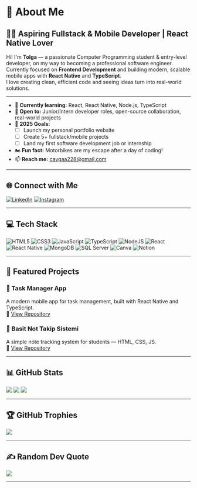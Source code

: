 # 💫 About Me

## 👨‍💻 Aspiring Fullstack & Mobile Developer | React Native Lover

Hi! I'm **Tolga** — a passionate Computer Programming student & entry-level developer, on my way to becoming a professional software engineer.  
Currently focused on **Frontend Development** and building modern, scalable mobile apps with **React Native** and **TypeScript**.  
I love creating clean, efficient code and seeing ideas turn into real-world solutions.

---

- 🌱 **Currently learning:** React, React Native, Node.js, TypeScript  
- 🤝 **Open to:** Junior/Intern developer roles, open-source collaboration, real-world projects  
- 🚀 **2025 Goals:**
  - [ ] Launch my personal portfolio website
  - [ ] Create 5+ fullstack/mobile projects
  - [ ] Land my first software development job or internship
- 🏍️ **Fun fact:** Motorbikes are my escape after a day of coding!
- 📫 **Reach me:** cavgaa228@gmail.com

---

## 🌐 Connect with Me

[![LinkedIn](https://img.shields.io/badge/LinkedIn-%230077B5.svg?style=for-the-badge&logo=linkedin&logoColor=white)](https://linkedin.com/in/tolgaacavgaa/)
[![Instagram](https://img.shields.io/badge/Instagram-%23E4405F.svg?style=for-the-badge&logo=Instagram&logoColor=white)](https://instagram.com/tolgaacavgaa)

---

## 💻 Tech Stack

![HTML5](https://img.shields.io/badge/HTML5-%23E34F26.svg?style=flat&logo=html5&logoColor=white)
![CSS3](https://img.shields.io/badge/CSS3-%231572B6.svg?style=flat&logo=css3&logoColor=white)
![JavaScript](https://img.shields.io/badge/JavaScript-%23323330.svg?style=flat&logo=javascript&logoColor=%23F7DF1E)
![TypeScript](https://img.shields.io/badge/TypeScript-%23007ACC.svg?style=flat&logo=typescript&logoColor=white)
![NodeJS](https://img.shields.io/badge/Node.js-6DA55F.svg?style=flat&logo=node.js&logoColor=white)
![React](https://img.shields.io/badge/React-20232A?style=flat&logo=react&logoColor=61DAFB)
![React Native](https://img.shields.io/badge/React%20Native-20232A?style=flat&logo=react&logoColor=61DAFB)
![MongoDB](https://img.shields.io/badge/MongoDB-%234ea94b.svg?style=flat&logo=mongodb&logoColor=white)
![SQL Server](https://img.shields.io/badge/Microsoft%20SQL%20Server-CC2927.svg?style=flat&logo=microsoft-sql-server&logoColor=white)
![Canva](https://img.shields.io/badge/Canva-%2300C4CC.svg?style=flat&logo=Canva&logoColor=white)
![Notion](https://img.shields.io/badge/Notion-%23000000.svg?style=flat&logo=notion&logoColor=white)

---

## 🚀 Featured Projects

### 🧠 Task Manager App
A modern mobile app for task management, built with React Native and TypeScript.  
🔗 [View Repository](https://github.com/Cavga1903/todo-app-ins)

### 📘 Basit Not Takip Sistemi
A simple note tracking system for students — HTML, CSS, JS.  
🔗 [View Repository](https://github.com/Cavga1903/basitNotTakipSistemi)

---

## 📊 GitHub Stats

![](https://github-readme-stats.vercel.app/api?username=Cavga1903&theme=dark&hide_border=false&include_all_commits=true&count_private=false)
![](https://github-readme-streak-stats.herokuapp.com/?user=Cavga1903&theme=dark&hide_border=false)
![](https://github-readme-stats.vercel.app/api/top-langs/?username=Cavga1903&theme=dark&hide_border=false&layout=compact)

---

## 🏆 GitHub Trophies

![](https://github-profile-trophy.vercel.app/?username=Cavga1903&theme=matrix&no-frame=false&no-bg=false&margin-w=6)

---

## ✍️ Random Dev Quote

![](https://quotes-github-readme.vercel.app/api?type=horizontal&theme=radical)

---
